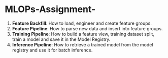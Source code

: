 # MLOPs-Assignment-

1. **Feature Backfill**: How to load, engineer and create feature groups.
2. **Feature Pipeline**: How to parse new data and insert into feature groups.
3. **Training Pipeline**: How to build a feature view, training dataset split, train a model and save it in the Model Registry.
4. **Inference Pipeline**: How to retrieve a trained model from the model registry and use it for batch inference.
